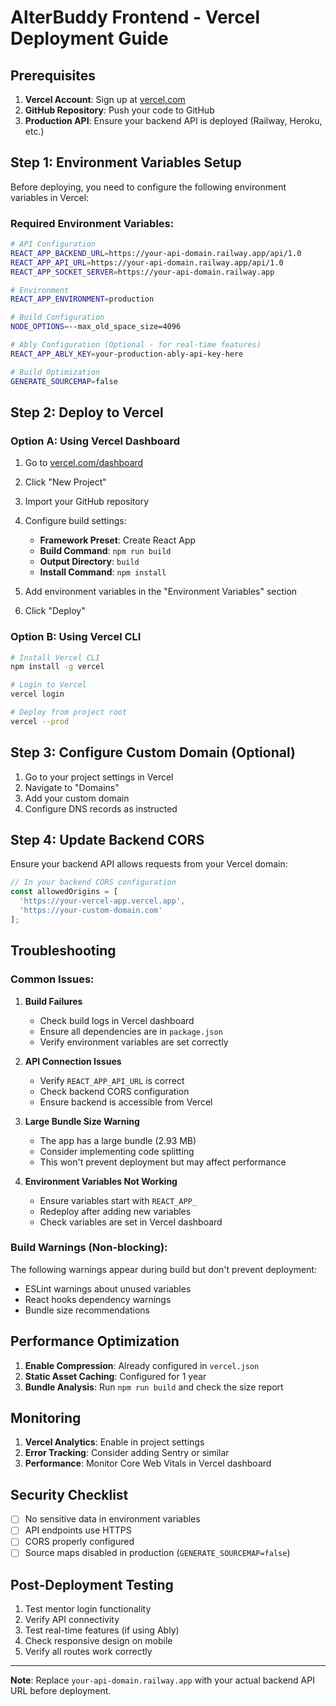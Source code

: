 # AlterBuddy Frontend - Vercel Deployment Guide

## Prerequisites

1. **Vercel Account**: Sign up at [vercel.com](https://vercel.com)
2. **GitHub Repository**: Push your code to GitHub
3. **Production API**: Ensure your backend API is deployed (Railway, Heroku, etc.)

## Step 1: Environment Variables Setup

Before deploying, you need to configure the following environment variables in Vercel:

### Required Environment Variables:

```bash
# API Configuration
REACT_APP_BACKEND_URL=https://your-api-domain.railway.app/api/1.0
REACT_APP_API_URL=https://your-api-domain.railway.app/api/1.0
REACT_APP_SOCKET_SERVER=https://your-api-domain.railway.app

# Environment
REACT_APP_ENVIRONMENT=production

# Build Configuration
NODE_OPTIONS=--max_old_space_size=4096

# Ably Configuration (Optional - for real-time features)
REACT_APP_ABLY_KEY=your-production-ably-api-key-here

# Build Optimization
GENERATE_SOURCEMAP=false
```

## Step 2: Deploy to Vercel

### Option A: Using Vercel Dashboard

1. Go to [vercel.com/dashboard](https://vercel.com/dashboard)
2. Click "New Project"
3. Import your GitHub repository
4. Configure build settings:
   - **Framework Preset**: Create React App
   - **Build Command**: `npm run build`
   - **Output Directory**: `build`
   - **Install Command**: `npm install`

5. Add environment variables in the "Environment Variables" section
6. Click "Deploy"

### Option B: Using Vercel CLI

```bash
# Install Vercel CLI
npm install -g vercel

# Login to Vercel
vercel login

# Deploy from project root
vercel --prod
```

## Step 3: Configure Custom Domain (Optional)

1. Go to your project settings in Vercel
2. Navigate to "Domains"
3. Add your custom domain
4. Configure DNS records as instructed

## Step 4: Update Backend CORS

Ensure your backend API allows requests from your Vercel domain:

```javascript
// In your backend CORS configuration
const allowedOrigins = [
  'https://your-vercel-app.vercel.app',
  'https://your-custom-domain.com'
];
```

## Troubleshooting

### Common Issues:

1. **Build Failures**
   - Check build logs in Vercel dashboard
   - Ensure all dependencies are in `package.json`
   - Verify environment variables are set correctly

2. **API Connection Issues**
   - Verify `REACT_APP_API_URL` is correct
   - Check backend CORS configuration
   - Ensure backend is accessible from Vercel

3. **Large Bundle Size Warning**
   - The app has a large bundle (2.93 MB)
   - Consider implementing code splitting
   - This won't prevent deployment but may affect performance

4. **Environment Variables Not Working**
   - Ensure variables start with `REACT_APP_`
   - Redeploy after adding new variables
   - Check variables are set in Vercel dashboard

### Build Warnings (Non-blocking):

The following warnings appear during build but don't prevent deployment:
- ESLint warnings about unused variables
- React hooks dependency warnings
- Bundle size recommendations

## Performance Optimization

1. **Enable Compression**: Already configured in `vercel.json`
2. **Static Asset Caching**: Configured for 1 year
3. **Bundle Analysis**: Run `npm run build` and check the size report

## Monitoring

1. **Vercel Analytics**: Enable in project settings
2. **Error Tracking**: Consider adding Sentry or similar
3. **Performance**: Monitor Core Web Vitals in Vercel dashboard

## Security Checklist

- [ ] No sensitive data in environment variables
- [ ] API endpoints use HTTPS
- [ ] CORS properly configured
- [ ] Source maps disabled in production (`GENERATE_SOURCEMAP=false`)

## Post-Deployment Testing

1. Test mentor login functionality
2. Verify API connectivity
3. Test real-time features (if using Ably)
4. Check responsive design on mobile
5. Verify all routes work correctly

---

**Note**: Replace `your-api-domain.railway.app` with your actual backend API URL before deployment.